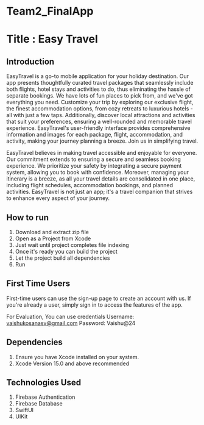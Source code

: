 # Team2_FinalApp

# Title : Easy Travel

## Introduction

EasyTravel is a go-to mobile application for your holiday destination. Our app presents thoughtfully curated travel packages that seamlessly include both flights, hotel stays and activities to do, thus eliminating the hassle of separate bookings. We have lots of fun places to pick from, and we've got everything you need. Customize your trip by exploring our exclusive flight, the finest accommodation options, from cozy retreats to luxurious hotels - all with just a few taps. Additionally, discover local attractions and activities that suit your preferences, ensuring a well-rounded and memorable travel experience. EasyTravel's user-friendly interface provides comprehensive information and images for each package, flight, accommodation, and activity, making your journey planning a breeze. Join us in simplifying travel.

EasyTravel believes in making travel accessible and enjoyable for everyone. Our commitment extends to ensuring a secure and seamless booking experience. We prioritize your safety by integrating a secure payment system, allowing you to book with confidence. Moreover, managing your itinerary is a breeze, as all your travel details are consolidated in one place, including flight schedules, accommodation bookings, and planned activities. EasyTravel is not just an app; it's a travel companion that strives to enhance every aspect of your journey. 


## How to run

1. Download and extract zip file
2. Open as a Project from Xcode
3. Just wait until project completes file indexing
4. Once it's ready you can build the project 
5. Let the project build all dependencies
5. Run

## First Time Users

First-time users can use the sign-up page to create an account with us. If you're already a user, simply sign in to access the features of the app.

For Evaluation, You can use credentials 
Username: vaishukosanasv@gmail.com
Password: Vaishu@24

## Dependencies

1. Ensure you have Xcode installed on your system.
2. Xcode Version 15.0 and above recommended

## Technologies Used

1. Firebase Authentication
2. Firebase Database
3. SwiftUI
4. UIKit

